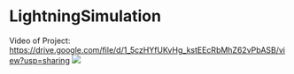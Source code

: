 # LightningSimulation
Video of Project: https://drive.google.com/file/d/1_5czHYfUKvHg_kstEEcRbMhZ62vPbASB/view?usp=sharing
![](gifs/Simulation.gif)
